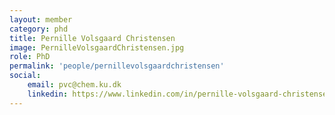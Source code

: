 ```yaml
---
layout: member
category: phd
title: Pernille Volsgaard Christensen
image: PernilleVolsgaardChristensen.jpg
role: PhD
permalink: 'people/pernillevolsgaardchristensen'
social:
    email: pvc@chem.ku.dk
    linkedin: https://www.linkedin.com/in/pernille-volsgaard-christensen-377751286/
---
```

